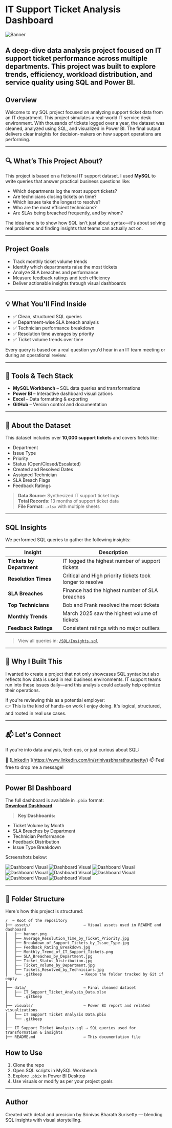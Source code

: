 # IT Support Ticket Analysis Dashboard

![Banner](assets/banner.png)

A deep-dive data analysis project focused on IT support ticket performance across multiple departments. This project was built to explore trends, efficiency, workload distribution, and service quality using SQL and Power BI.
---
## Overview

Welcome to my SQL project focused on analyzing support ticket data from an IT department. This project simulates a real-world IT service desk environment. With thousands of tickets logged over a year, the dataset was cleaned, analyzed using SQL, and visualized in Power BI. The final output delivers clear insights for decision-makers on how support operations are performing.

---

## 🔍 What’s This Project About?

This project is based on a fictional IT support dataset. I used **MySQL** to write queries that answer practical business questions like:

- Which departments log the most support tickets?
- Are technicians closing tickets on time?
- Which issues take the longest to resolve?
- Who are the most efficient technicians?
- Are SLAs being breached frequently, and by whom?

The idea here is to show how SQL isn't just about syntax—it's about solving real problems and finding insights that teams can actually act on.

---

## Project Goals
- Track monthly ticket volume trends
- Identify which departments raise the most tickets
- Analyze SLA breaches and performance
- Measure feedback ratings and tech efficiency
- Deliver actionable insights through visual dashboards

---

## 💡 What You'll Find Inside

- ✅ Clean, structured SQL queries
- ✅ Department-wise SLA breach analysis
- ✅ Technician performance breakdown
- ✅ Resolution time averages by priority
- ✅ Ticket volume trends over time

Every query is based on a real question you'd hear in an IT team meeting or during an operational review.

---

## 🧰 Tools & Tech Stack
- **MySQL Workbench** – SQL data queries and transformations  
- **Power BI** – Interactive dashboard visualizations  
- **Excel** – Data formatting & exporting  
- **GitHub** – Version control and documentation  

---

## 📁 About the Dataset

This dataset includes over **10,000 support tickets** and covers fields like:

- Department  
- Issue Type  
- Priority  
- Status (Open/Closed/Escalated)  
- Created and Resolved Dates  
- Assigned Technician  
- SLA Breach Flags  
- Feedback Ratings  

> **Data Source**: Synthesized IT support ticket logs  
> **Total Records**: 13 months of support ticket data  
> **File Format**: `.xlsx` with multiple sheets

---

## SQL Insights

We performed SQL queries to gather the following insights:

| Insight | Description |
|--------|-------------|
| **Tickets by Department** | IT logged the highest number of support tickets |
| **Resolution Times** | Critical and High priority tickets took longer to resolve |
| **SLA Breaches** | Finance had the highest number of SLA breaches |
| **Top Technicians** | Bob and Frank resolved the most tickets |
| **Monthly Trends** | March 2025 saw the highest volume of tickets |
| **Feedback Ratings** | Consistent ratings with no major outliers |

> View all queries in: [`/SQL/Insights.sql`](SQL/Insights.sql)

---

## 👋 Why I Built This

I wanted to create a project that not only showcases SQL syntax but also reflects how data is used in real business environments. IT support teams run into these issues daily—and this analysis could actually help optimize their operations.

If you're reviewing this as a potential employer:  
👉 This is the kind of hands-on work I enjoy doing. It's logical, structured, and rooted in real use cases.

---

## 📬 Let's Connect

If you're into data analysis, tech ops, or just curious about SQL:

🔗 [[LinkedIn](#)  ](https://www.linkedin.com/in/srinivasbharathsurisetty/)
📫 Feel free to drop me a message!

---

## Power BI Dashboard

The full dashboard is available in `.pbix` format:  
**[Download Dashboard](Dashboard/IT_Support_Ticket_Analysis_Data.pbix)**

> **Key Dashboards:**
- Ticket Volume by Month
- SLA Breaches by Department
- Technician Performance
- Feedback Distribution
- Issue Type Breakdown

Screenshots below:

![Dashboard Visual](assets/Average_Resolution_Time_by_Ticket_Priority.jpg)
![Dashboard Visual](assets/Breakdown_of_Support_Tickets_by_Issue_Type.jpg)
![Dashboard Visual](assets/Feedback_Rating_Breakdown.jpg)
![Dashboard Visual](assets/Monthly_Trend_of_IT_Support_Tickets.png)
![Dashboard Visual](assets/SLA_Breaches_by_Department.jpg)
![Dashboard Visual](assets/Ticket_Volume_by_Department.jpg)
![Dashboard Visual](assets/Ticket_Status_Distribution.jpg)
![Dashboard Visual](assets/Tickets_Resolved_by_Technicians.jpg)

---

## 📁 Folder Structure

Here's how this project is structured:

```
/  → Root of the repository
├── assets/                       → Visual assets used in README and dashboard
│   ├── banner.png
│   ├── Average_Resolution_Time_by_Ticket_Priority.jpg
│   ├── Breakdown_of_Support_Tickets_by_Issue_Type.jpg
│   ├── Feedback_Rating_Breakdown.jpg
│   ├── Monthly_Trend_of_IT_Support_Tickets.png
│   ├── SLA_Breaches_by_Department.jpg
│   ├── Ticket_Status_Distribution.jpg
│   ├── Ticket_Volume_by_Department.jpg
│   ├── Tickets_Resolved_by_Technicians.jpg
│   └── .gitkeep                 → Keeps the folder tracked by Git if empty
│
├── data/                         → Final cleaned dataset
│   ├── IT_Support_Ticket_Analysis_Data.xlsx
│   └── .gitkeep
│
├── visuals/                      → Power BI report and related visualizations
│   ├── IT Support Ticket Analysis Data.pbix
│   └── .gitkeep
│
├── IT_Support_Ticket_Analysis.sql → SQL queries used for transformation & insights
├── README.md                     → This documentation file
```

## How to Use

1. Clone the repo  
2. Open SQL scripts in MySQL Workbench  
3. Explore `.pbix` in Power BI Desktop  
4. Use visuals or modify as per your project goals

---

## Author

Created with detail and precision by Srinivas Bharath Surisetty — blending SQL insights with visual storytelling.

